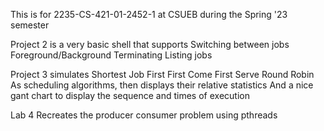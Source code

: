 This is for 2235-CS-421-01-2452-1 at CSUEB during the Spring '23 semester

Project 2 is a very basic shell that supports
                Switching between jobs
                Foreground/Background
                Terminating
                Listing jobs


Project 3 simulates
		Shortest Job First
		First Come First Serve
		Round Robin
	As scheduling algorithms, then displays their relative statistics
	And a nice gant chart to display the sequence and times of execution

Lab 4
	Recreates the producer consumer problem using pthreads
